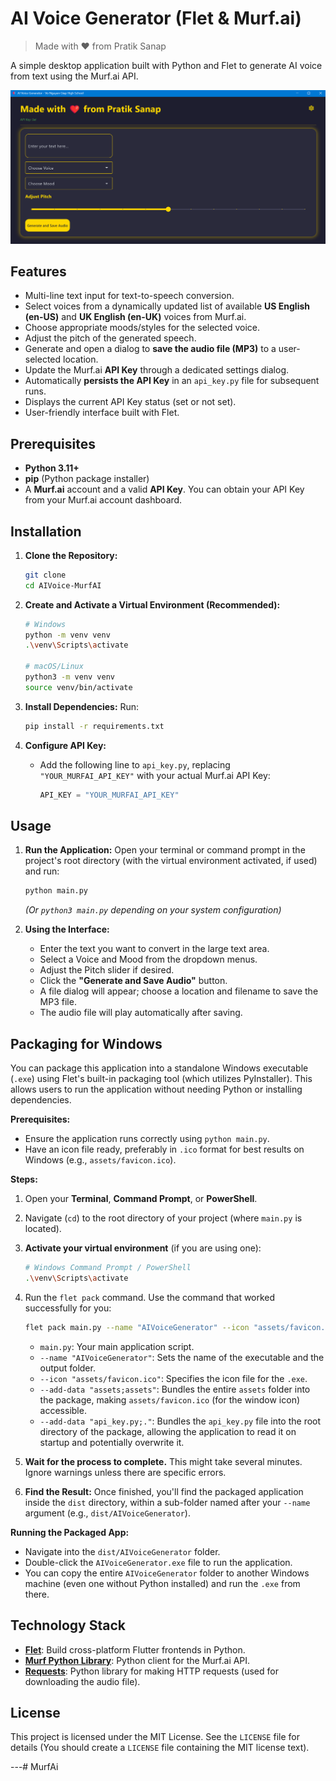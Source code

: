 # AI Voice Generator (Flet & Murf.ai)

> Made with ❤️ from Pratik Sanap

A simple desktop application built with Python and Flet to generate AI voice from text using the Murf.ai API.

![Application Screenshot](assets/Screenshot.png)

## Features

*   Multi-line text input for text-to-speech conversion.
*   Select voices from a dynamically updated list of available **US English (en-US)** and **UK English (en-UK)** voices from Murf.ai.
*   Choose appropriate moods/styles for the selected voice.
*   Adjust the pitch of the generated speech.
*   Generate and open a dialog to **save the audio file (MP3)** to a user-selected location.
*   Update the Murf.ai **API Key** through a dedicated settings dialog.
*   Automatically **persists the API Key** in an `api_key.py` file for subsequent runs.
*   Displays the current API Key status (set or not set).
*   User-friendly interface built with Flet.
## Prerequisites

*   **Python 3.11+**
*   **pip** (Python package installer)
*   A **Murf.ai** account and a valid **API Key**. You can obtain your API Key from your Murf.ai account dashboard.

## Installation

1.  **Clone the Repository:**
    ```bash
    git clone 
    cd AIVoice-MurfAI
    ```

2.  **Create and Activate a Virtual Environment (Recommended):**
    ```bash
    # Windows
    python -m venv venv
    .\venv\Scripts\activate

    # macOS/Linux
    python3 -m venv venv
    source venv/bin/activate
    ```

3.  **Install Dependencies:**
   Run:
    ```bash
    pip install -r requirements.txt
    ```

4.  **Configure API Key:**
    *   Add the following line to `api_key.py`, replacing `"YOUR_MURFAI_API_KEY"` with your actual Murf.ai API Key:
        ```python
        API_KEY = "YOUR_MURFAI_API_KEY"
        ```

## Usage

1.  **Run the Application:**
    Open your terminal or command prompt in the project's root directory (with the virtual environment activated, if used) and run:
    ```bash
    python main.py
    ```
    *(Or `python3 main.py` depending on your system configuration)*

2.  **Using the Interface:**
    *   Enter the text you want to convert in the large text area.
    *   Select a Voice and Mood from the dropdown menus.
    *   Adjust the Pitch slider if desired.
    *   Click the **"Generate and Save Audio"** button.
    *   A file dialog will appear; choose a location and filename to save the MP3 file.
    *   The audio file will play automatically after saving.

## Packaging for Windows

You can package this application into a standalone Windows executable (`.exe`) using Flet's built-in packaging tool (which utilizes PyInstaller). This allows users to run the application without needing Python or installing dependencies.

**Prerequisites:**

*   Ensure the application runs correctly using `python main.py`.
*   Have an icon file ready, preferably in `.ico` format for best results on Windows (e.g., `assets/favicon.ico`).

**Steps:**

1.  Open your **Terminal**, **Command Prompt**, or **PowerShell**.
2.  Navigate (`cd`) to the root directory of your project (where `main.py` is located).
3.  **Activate your virtual environment** (if you are using one):
    ```bash
    # Windows Command Prompt / PowerShell
    .\venv\Scripts\activate
    ```
4.  Run the `flet pack` command. Use the command that worked successfully for you:
    ```bash
    flet pack main.py --name "AIVoiceGenerator" --icon "assets/favicon.ico" --add-data "assets;assets" --add-data "api_key.py;."
    ```
    *   `main.py`: Your main application script.
    *   `--name "AIVoiceGenerator"`: Sets the name of the executable and the output folder.
    *   `--icon "assets/favicon.ico"`: Specifies the icon file for the `.exe`.
    *   `--add-data "assets;assets"`: Bundles the entire `assets` folder into the package, making `assets/favicon.ico` (for the window icon) accessible.
    *   `--add-data "api_key.py;."`: Bundles the `api_key.py` file into the root directory of the package, allowing the application to read it on startup and potentially overwrite it.

5.  **Wait for the process to complete.** This might take several minutes. Ignore warnings unless there are specific errors.

6.  **Find the Result:** Once finished, you'll find the packaged application inside the `dist` directory, within a sub-folder named after your `--name` argument (e.g., `dist/AIVoiceGenerator`).

**Running the Packaged App:**

*   Navigate into the `dist/AIVoiceGenerator` folder.
*   Double-click the `AIVoiceGenerator.exe` file to run the application.
*   You can copy the entire `AIVoiceGenerator` folder to another Windows machine (even one without Python installed) and run the `.exe` from there.


## Technology Stack

*   **[Flet](https://flet.dev/)**: Build cross-platform Flutter frontends in Python.
*   **[Murf Python Library](https://github.com/murf-ai/)**: Python client for the Murf.ai API.
*   **[Requests](https://requests.readthedocs.io/en/latest/)**: Python library for making HTTP requests (used for downloading the audio file).

## License

This project is licensed under the MIT License. See the `LICENSE` file for details (You should create a `LICENSE` file containing the MIT license text).

---#   M u r f A i 
 
 
